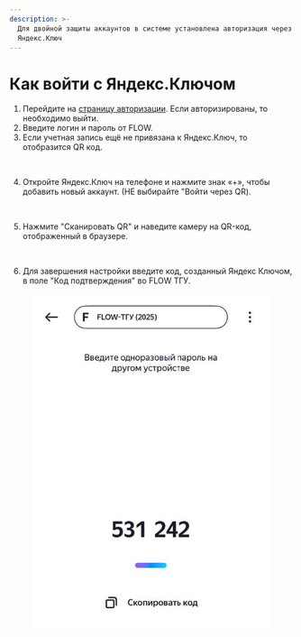 ```yaml
---
description: >-
  Для двойной защиты аккаунтов в системе установлена авторизация через
  Яндекс.Ключ
---
```


# Как войти с Яндекс.Ключом

1. Перейдите на [страницу авторизации](https://web.flow-crm.study/Account/Login1FA). Если авторизированы, то необходимо выйти.
2. Введите логин и пароль от FLOW.
3. Если учетная запись ещё не привязана к Яндекс.Ключ, то отобразится QR код.

<figure><img src="https://files.gitbook.com/v0/b/gitbook-x-prod.appspot.com/o/spaces%2F1zOosC2CTOILDRF1eoGc%2Fuploads%2FaBSUKZHCbj0iZTe7GixK%2Fimage.png?alt=media&#x26;token=633a0e74-632a-4254-9b05-a2ca66f557e0" alt="" width="375"><figcaption></figcaption></figure>

4. Откройте Яндекс.Ключ на телефоне и нажмите знак «+», чтобы добавить новый аккаунт. (НЕ выбирайте "Войти через QR).

<figure><img src="https://files.gitbook.com/v0/b/gitbook-x-prod.appspot.com/o/spaces%2F1zOosC2CTOILDRF1eoGc%2Fuploads%2FmclHTB7X4qzmdrYWumnL%2Fimage.png?alt=media&#x26;token=847c2007-0a3f-43fd-aaad-f48ab65ec61b" alt="" width="375"><figcaption></figcaption></figure>

5. Нажмите "Сканировать QR" и наведите камеру на QR-код, отображенный в браузере.

<figure><img src="https://files.gitbook.com/v0/b/gitbook-x-prod.appspot.com/o/spaces%2F1zOosC2CTOILDRF1eoGc%2Fuploads%2FEc8uRfN2kkKWbewSOsvO%2Fimage.png?alt=media&#x26;token=9b6f3c16-76c3-437e-bd47-1ab4d94a6da3" alt="" width="188"><figcaption></figcaption></figure>

6. Для завершения настройки введите код, созданный Яндекс Ключом, в поле "Код подтверждения" во FLOW ТГУ.

<figure><img src="../.gitbook/assets/image (34).png" alt=""><figcaption></figcaption></figure>
